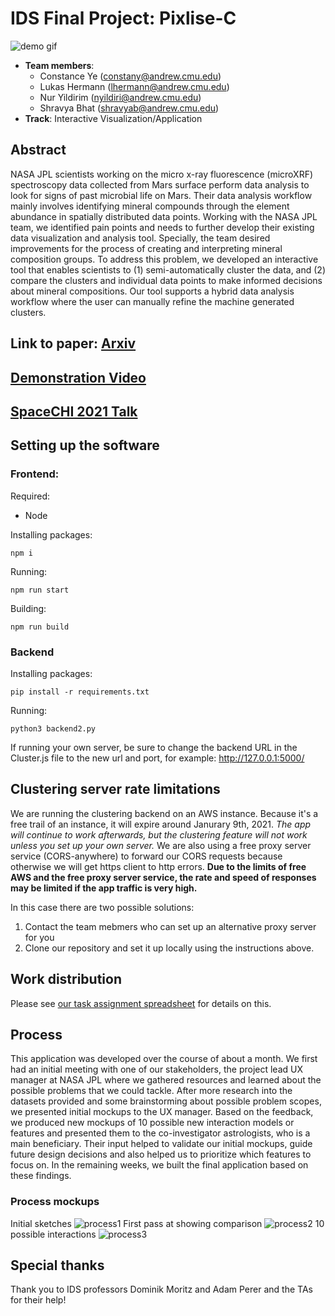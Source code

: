 # IDS Final Project: Pixlise-C

![demo gif](/readme_assets/pixl.gif)

- **Team members**:
  - Constance Ye (constany@andrew.cmu.edu)
  - Lukas Hermann (lhermann@andrew.cmu.edu)
  - Nur Yildirim (nyildiri@andrew.cmu.edu)
  - Shravya Bhat (shravyab@andrew.cmu.edu)
- **Track**: Interactive Visualization/Application

## Abstract
NASA JPL scientists working on the micro x-ray fluorescence (microXRF) spectroscopy data collected from Mars surface perform data analysis to look for signs of past microbial life on Mars. Their data analysis workflow mainly involves identifying mineral compounds through the element abundance in spatially distributed data points. Working with the NASA JPL team, we identified pain points and needs to further develop their existing data visualization and analysis tool. Specially, the team desired improvements for the process of creating and interpreting mineral composition groups. To address this problem, we developed an interactive tool that enables scientists to (1) semi-automatically cluster the data, and (2) compare the clusters and individual data points to make informed decisions about mineral compositions. Our tool supports a hybrid data analysis workflow where the user can manually refine the machine generated clusters. 

## Link to paper: [Arxiv](https://arxiv.org/abs/2103.16060)

## [Demonstration Video](https://drive.google.com/file/d/1_QGiacQm2zVKVjjAQtvHT8NS_-jSTGu_/view?usp=sharing)

## [SpaceCHI 2021 Talk](https://www.youtube.com/watch?v=PP9NgXQZtPI)

## Setting up the software

### Frontend: 

Required:
- Node

Installing packages: 

```
npm i
``` 

Running:
```
npm run start
```

Building:
```
npm run build
```

### Backend
Installing packages:
```
pip install -r requirements.txt
```
Running:
```
python3 backend2.py
```

If running your own server, be sure to change the backend URL in the Cluster.js file to the new url and port, for example: http://127.0.0.1:5000/

## Clustering server rate limitations
We are running the clustering backend on an AWS instance. Because it's a free trail of an instance, it will expire around Janurary 9th, 2021. *The app will continue to work afterwards, but the clustering feature will not work unless you set up your own server.* We are also using a free proxy server service (CORS-anywhere) to forward our CORS requests because otherwise we will get https client to http errors. **Due to the limits of free AWS and the free proxy server service, the rate and speed of responses may be limited if the app traffic is very high.**

In this case there are two possible solutions:
1. Contact the team mebmers who can set up an alternative proxy server for you
2. Clone our repository and set it up locally using the instructions above.

## Work distribution

Please see [our task assignment spreadsheet](https://docs.google.com/spreadsheets/d/1ObvsKfcrZAta7omCOEnC_HmJAQJEn698Jha5Pph43Yk/edit?usp=sharing) for details on this.

## Process
This application was developed over the course of about a month. We first had an initial meeting with one of our stakeholders, the project lead UX manager at NASA JPL where we gathered resources and learned about the possible problems that we could tackle. After more research into the datasets provided and some brainstorming about possible problem scopes, we presented initial mockups to the UX manager. Based on the feedback, we produced new mockups of 10 possible new interaction models or features and presented them to the co-investigator astrologists, who is a main beneficiary. Their input helped to validate our initial mockups, guide future design decisions and also helped us to prioritize which features to focus on. In the remaining weeks, we built the final application based on these findings.

### Process mockups
Initial sketches
![process1](/readme_assets/process1.png)
First pass at showing comparison
![process2](/readme_assets/process2.png)
10 possible interactions
![process3](/readme_assets/process3.png)

## Special thanks

Thank you to IDS professors Dominik Moritz and Adam Perer and the TAs for their help!
